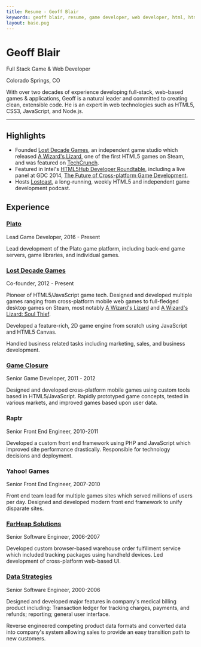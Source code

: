 ```yaml
---
title: Resume - Geoff Blair
keywords: geoff blair, resume, game developer, web developer, html, html5, css, css3, javascript, code, programmer, full stack, node.js, c#, unity, sql, front end, typescript, games, game development
layout: base.pug
---
```


<div class="resume-head">
	<h1>Geoff Blair</h1>
	<p>Full Stack Game & Web Developer</p>
	<p>Colorado Springs, CO</p>
</div>

With over two decades of experience developing full-stack, web-based games & applications, Geoff is a natural leader and committed to creating clean, extensible code. He is an expert in web technologies such as HTML5, CSS3, JavaScript, and Node.js.

---

## Highlights

- Founded [Lost Decade Games](http://www.lostdecadegames.com/), an independent game studio which released [A Wizard's Lizard](http://store.steampowered.com/app/280040), one of the first HTML5 games on Steam, and was featured on [TechCrunch](http://techcrunch.com/2011/07/11/html5-game-maker-looks-to-transcend-sleepy-chrome-web-store-sales-on-ios/).
- Featured in Intel's [HTML5Hub Developer Roundtable](https://www.youtube.com/user/HTML5Hub), including a live panel at GDC 2014, [The Future of Cross-platform Game Development](https://www.youtube.com/watch?v=BVdKCdOP51A).
- Hosts [Lostcast](http://www.lostdecadegames.com/lostcast/), a long-running, weekly HTML5 and independent game development podcast.

## Experience

<div class="work-head">
	<h3><a href="http://www.platoapp.com/">Plato</a></h3>
	<span>Lead Game Developer, 2016 - Present</span>
</div>

Lead development of the Plato game platform, including back-end game servers, game libraries, and individual games.

<div class="work-head">
	<h3><a href="http://www.lostdecadegames.com/">Lost Decade Games</a></h3>
	<span>Co-founder, 2012 - Present</span>
</div>

Pioneer of HTML5/JavaScript game tech. Designed and developed multiple games ranging from cross-platform mobile web games to full-fledged desktop games on Steam, most notably [A Wizard's Lizard](http://www.wizardslizard.com/) and [A Wizard's Lizard: Soul Thief](http://www.wizardslizard.com).

Developed a feature-rich, 2D game engine from scratch using JavaScript and HTML5 Canvas.

Handled business related tasks including marketing, sales, and business development.

<div class="work-head">
	<h3><a href="http://www.gameclosure.com/">Game Closure</a></h3>
	<span>Senior Game Developer, 2011 - 2012</span>
</div>

Designed and developed cross-platform mobile games using custom tools based in HTML5/JavaScript. Rapidly prototyped game concepts, tested in various markets, and improved games based upon user data.

<div class="work-head">
	<h3>Raptr</h3>
	<span>Senior Front End Engineer, 2010-2011</span>
</div>

Developed a custom front end framework using PHP and JavaScript which improved site performance drastically. Responsible for technology decisions and deployment.

<div class="work-head">
	<h3>Yahoo! Games</h3>
	<span>Senior Front End Engineer, 2007-2010</span>
</div>

Front end team lead for multiple games sites which served millions of users per day. Designed and developed modern front end framework to unify disparate sites.

<div class="work-head">
	<h3><a href="http://www.farheap.com/">FarHeap Solutions</a></h3>
	<span>Senior Software Engineer, 2006-2007</span>
</div>

Developed custom browser-based warehouse order fulfillment service which included tracking packages using handheld devices. Led development of cross-platform web-based UI.

<div class="work-head">
	<h3><a href="http://mdsuite.com/">Data Strategies</a></h3>
	<span>Senior Software Engineer, 2000-2006</span>
</div>

Designed and developed major features in company's medical billing product including: Transaction ledger for tracking charges, payments, and refunds; reporting; general user interface.

Reverse engineered competing product data formats and converted data into company's system allowing sales to provide an easy transition path to new customers.

[geoff-email]: mailto:geoff@lostdecadegames.com
[ldg]: http://www.lostdecadegames.com
[game-closure]: http://www.gameclosure.com/
[raptr]: http://raptr.com/
[yahoo-games]: https://games.yahoo.com/
[onp]: http://www.overnightprints.com/
[dsi]: http://www.mdsuite.com/
